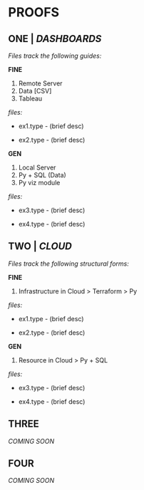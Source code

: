 # PROOFS

## ONE | *DASHBOARDS*

*Files track the following guides:*

**FINE** 
1. Remote Server
2. Data [CSV]
3. Tableau

*files:*

- ex1.type - (brief desc)

- ex2.type - (brief desc)


**GEN** 
1. Local Server
2. Py + SQL (Data)
3. Py viz module

*files:*

- ex3.type - (brief desc)

- ex4.type - (brief desc)


## TWO | *CLOUD*

*Files track the following structural forms:*

**FINE** 
1. Infrastructure in Cloud > Terraform > Py

*files:*

- ex1.type - (brief desc)

- ex2.type - (brief desc)


**GEN** 
1. Resource in Cloud > Py + SQL

*files:*

- ex3.type - (brief desc)

- ex4.type - (brief desc)


## THREE

*COMING SOON*

## FOUR

*COMING SOON*